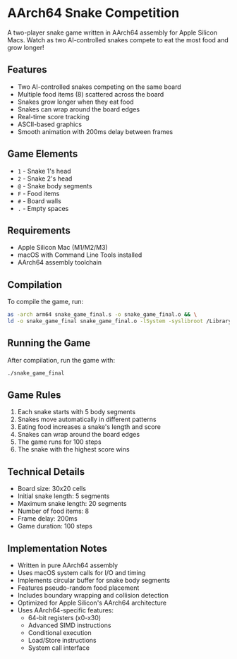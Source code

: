 # AArch64 Snake Competition

A two-player snake game written in AArch64 assembly for Apple Silicon Macs. Watch as two AI-controlled snakes compete to eat the most food and grow longer!

## Features

- Two AI-controlled snakes competing on the same board
- Multiple food items (8) scattered across the board
- Snakes grow longer when they eat food
- Snakes can wrap around the board edges
- Real-time score tracking
- ASCII-based graphics
- Smooth animation with 200ms delay between frames

## Game Elements

- `1` - Snake 1's head
- `2` - Snake 2's head
- `@` - Snake body segments
- `F` - Food items
- `#` - Board walls
- `.` - Empty spaces

## Requirements

- Apple Silicon Mac (M1/M2/M3)
- macOS with Command Line Tools installed
- AArch64 assembly toolchain

## Compilation

To compile the game, run:

```bash
as -arch arm64 snake_game_final.s -o snake_game_final.o && \
ld -o snake_game_final snake_game_final.o -lSystem -syslibroot /Library/Developer/CommandLineTools/SDKs/MacOSX.sdk -L/Library/Developer/CommandLineTools/SDKs/MacOSX.sdk/usr/lib -e _main -arch arm64
```

## Running the Game

After compilation, run the game with:

```bash
./snake_game_final
```

## Game Rules

1. Each snake starts with 5 body segments
2. Snakes move automatically in different patterns
3. Eating food increases a snake's length and score
4. Snakes can wrap around the board edges
5. The game runs for 100 steps
6. The snake with the highest score wins

## Technical Details

- Board size: 30x20 cells
- Initial snake length: 5 segments
- Maximum snake length: 20 segments
- Number of food items: 8
- Frame delay: 200ms
- Game duration: 100 steps

## Implementation Notes

- Written in pure AArch64 assembly
- Uses macOS system calls for I/O and timing
- Implements circular buffer for snake body segments
- Features pseudo-random food placement
- Includes boundary wrapping and collision detection
- Optimized for Apple Silicon's AArch64 architecture
- Uses AArch64-specific features:
  - 64-bit registers (x0-x30)
  - Advanced SIMD instructions
  - Conditional execution
  - Load/Store instructions
  - System call interface 